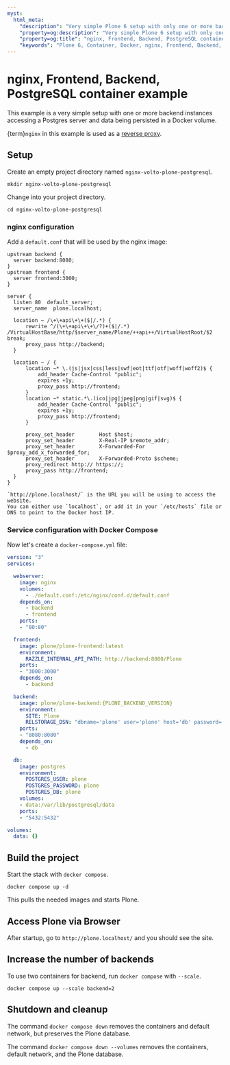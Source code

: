 ```yaml
---
myst:
  html_meta:
    "description": "Very simple Plone 6 setup with only one or more backend instances accessing a PostgreSQL server and data being persisted in a Docker volume."
    "property=og:description": "Very simple Plone 6 setup with only one or more backend instances accessing a PostgreSQL server and data being persisted in a Docker volume."
    "property=og:title": "nginx, Frontend, Backend, PostgreSQL container example"
    "keywords": "Plone 6, Container, Docker, nginx, Frontend, Backend, PostgreSQL, "
---
```


# nginx, Frontend, Backend, PostgreSQL container example

This example is a very simple setup with one or more backend instances accessing a Postgres server and data being persisted in a Docker volume.

{term}`nginx` in this example is used as a [reverse proxy](https://docs.nginx.com/nginx/admin-guide/web-server/reverse-proxy/).


## Setup

Create an empty project directory named `nginx-volto-plone-postgresql`.

```shell
mkdir nginx-volto-plone-postgresql
```

Change into your project directory.

```shell
cd nginx-volto-plone-postgresql
```


### nginx configuration

Add a `default.conf` that will be used by the nginx image:

```nginx
upstream backend {
  server backend:8080;
}
upstream frontend {
  server frontend:3000;
}

server {
  listen 80  default_server;
  server_name  plone.localhost;

  location ~ /\+\+api\+\+($|/.*) {
      rewrite ^/(\+\+api\+\+\/?)+($|/.*) /VirtualHostBase/http/$server_name/Plone/++api++/VirtualHostRoot/$2 break;
      proxy_pass http://backend;
  }

  location ~ / {
      location ~* \.(js|jsx|css|less|swf|eot|ttf|otf|woff|woff2)$ {
          add_header Cache-Control "public";
          expires +1y;
          proxy_pass http://frontend;
      }
      location ~* static.*\.(ico|jpg|jpeg|png|gif|svg)$ {
          add_header Cache-Control "public";
          expires +1y;
          proxy_pass http://frontend;
      }

      proxy_set_header        Host $host;
      proxy_set_header        X-Real-IP $remote_addr;
      proxy_set_header        X-Forwarded-For $proxy_add_x_forwarded_for;
      proxy_set_header        X-Forwarded-Proto $scheme;
      proxy_redirect http:// https://;
      proxy_pass http://frontend;
  }
}
```

```{note}
`http://plone.localhost/` is the URL you will be using to access the website.
You can either use `localhost`, or add it in your `/etc/hosts` file or DNS to point to the Docker host IP.
```


### Service configuration with Docker Compose

Now let's create a `docker-compose.yml` file:

```yaml
version: "3"
services:

  webserver:
    image: nginx
    volumes:
      - ./default.conf:/etc/nginx/conf.d/default.conf
    depends_on:
      - backend
      - frontend
    ports:
    - "80:80"

  frontend:
    image: plone/plone-frontend:latest
    environment:
      RAZZLE_INTERNAL_API_PATH: http://backend:8080/Plone
    ports:
    - "3000:3000"
    depends_on:
      - backend

  backend:
    image: plone/plone-backend:{PLONE_BACKEND_VERSION}
    environment:
      SITE: Plone
      RELSTORAGE_DSN: "dbname='plone' user='plone' host='db' password='plone'"
    ports:
    - "8080:8080"
    depends_on:
      - db

  db:
    image: postgres
    environment:
      POSTGRES_USER: plone
      POSTGRES_PASSWORD: plone
      POSTGRES_DB: plone
    volumes:
    - data:/var/lib/postgresql/data
    ports:
    - "5432:5432"

volumes:
  data: {}
```


## Build the project

Start the stack with `docker compose`.

```shell
docker compose up -d
```

This pulls the needed images and starts Plone.


## Access Plone via Browser

After startup, go to `http://plone.localhost/` and you should see the site.


## Increase the number of backends

To use two containers for backend, run `docker compose` with `--scale`.

```shell
docker compose up --scale backend=2
```


## Shutdown and cleanup

The command `docker compose down` removes the containers and default network, but preserves the Plone database.

The command `docker compose down --volumes` removes the containers, default network, and the Plone database.
